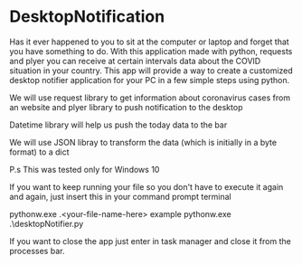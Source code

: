 # DesktopNotification
Has it ever happened to you to sit at the computer or laptop and forget that you have something to do. With this application made with python, requests and plyer you can receive at certain intervals data about the COVID situation in your country.
This app will provide a way to create a customized desktop notifier application for your PC in a few simple steps using python.

We will use request library to get information about coronavirus cases from an website and plyer library to push notification to the desktop

Datetime library will help us push the today data to the bar

We will use JSON libray to transform the data (which is initially in a byte format) to a dict 

P.s This was tested only for Windows 10

If you want to keep running your file so you don't have to execute it again and again, just insert this in your command prompt terminal

pythonw.exe .\<your-file-name-here>
example 
pythonw.exe .\desktopNotifier.py

If you want to close the app just enter in task manager and close it from the processes bar.
